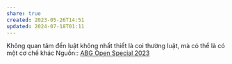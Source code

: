 ```yaml
---
share: true
created: 2023-05-26T14:51
updated: 2024-07-18T01:11
---
```

Không quan tâm đến luật không nhất thiết là coi thường luật, mà có thể là có một cơ chế khác
Nguồn:: [ABG Open Special 2023](ABG%20Open%20Special%202023.md)
